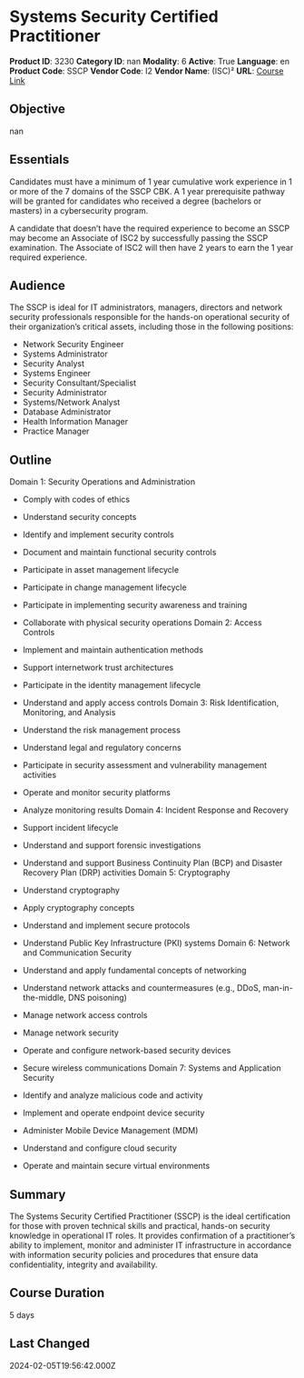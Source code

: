 # Systems Security Certified Practitioner

**Product ID**: 3230
**Category ID**: nan
**Modality**: 6
**Active**: True
**Language**: en
**Product Code**: SSCP
**Vendor Code**: I2
**Vendor Name**: (ISC)²
**URL**: [Course Link](https://www.fastlaneus.com/course/isc-sscp)

## Objective
nan

## Essentials
Candidates must have a minimum of 1 year cumulative work experience in 1 or more of the 7 domains of the SSCP CBK. A 1 year prerequisite pathway will be granted for candidates who received a degree (bachelors or masters) in a cybersecurity program.

A candidate that doesn’t have the required experience to become an SSCP may become an Associate of ISC2 by successfully passing the SSCP examination. The Associate of ISC2 will then have 2 years to earn the 1 year required experience.

## Audience
The SSCP is ideal for IT administrators, managers, directors and network security professionals responsible for the hands-on operational security of their organization’s critical assets, including those in the following positions:


- Network Security Engineer
- Systems Administrator
- Security Analyst
- Systems Engineer
- Security Consultant/Specialist
- Security Administrator
- Systems/Network Analyst
- Database Administrator
- Health Information Manager
- Practice Manager

## Outline
Domain 1: Security Operations and Administration


- Comply with codes of ethics
- Understand security concepts
- Identify and implement security controls
- Document and maintain functional security controls
- Participate in asset management lifecycle
- Participate in change management lifecycle
- Participate in implementing security awareness and training
- Collaborate with physical security operations
Domain 2: Access Controls


- Implement and maintain authentication methods
- Support internetwork trust architectures
- Participate in the identity management lifecycle
- Understand and apply access controls
Domain 3: Risk Identification, Monitoring, and Analysis


- Understand the risk management process
- Understand legal and regulatory concerns
- Participate in security assessment and vulnerability management activities
- Operate and monitor security platforms
- Analyze monitoring results
Domain 4: Incident Response and Recovery


- Support incident lifecycle
- Understand and support forensic investigations
- Understand and support Business Continuity Plan (BCP) and Disaster Recovery Plan (DRP) activities
Domain 5: Cryptography


- Understand cryptography
- Apply cryptography concepts
- Understand and implement secure protocols
- Understand Public Key Infrastructure (PKI) systems
Domain 6: Network and Communication Security


- Understand and apply fundamental concepts of networking
- Understand network attacks and countermeasures (e.g., DDoS, man-in-the-middle, DNS poisoning)
- Manage network access controls
- Manage network security
- Operate and configure network-based security devices
- Secure wireless communications
Domain 7: Systems and Application Security


- Identify and analyze malicious code and activity
- Implement and operate endpoint device security
- Administer Mobile Device Management (MDM)
- Understand and configure cloud security
- Operate and maintain secure virtual environments

## Summary
The Systems Security Certified Practitioner (SSCP) is the ideal certification for those with proven technical skills and practical, hands-on security knowledge in operational IT roles. It provides confirmation of a practitioner’s ability to implement, monitor and administer IT infrastructure in accordance with information security policies and procedures that ensure data confidentiality, integrity and availability.

## Course Duration
5 days

## Last Changed
2024-02-05T19:56:42.000Z
